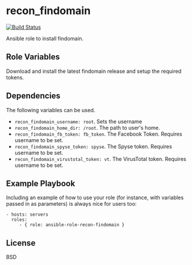 recon_findomain
=========

[![Build Status](https://travis-ci.com/frite/ansible-role-recon-findomain.svg?branch=master)](https://travis-ci.com/frite/ansible-role-recon-findomain)

Ansible role to install findomain. 

Role Variables
--------------

Download and install the latest findomain release and setup the required tokens.

Dependencies
------------
The following variables can be used.
* `recon_findomain_username: root`. Sets the username
* `recon_findomain_home_dir: /root`. The path to user's home.
* `recon_findomain_fb_token: fb_token`. The Facebook Token. Requires username to be set.
* `recon_findomain_spyse_token: spyse`. The Spyse token. Requires username to be set.
* `recon_findomain_virustotal_token: vt`. The VirusTotal token. Requires username to be set.

Example Playbook
----------------

Including an example of how to use your role (for instance, with variables
passed in as parameters) is always nice for users too:

    - hosts: servers
      roles:
         - { role: ansible-role-recon-findomain }

License
-------

BSD
